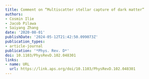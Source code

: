 ```yaml
---
title: Comment on “Multiscatter stellar capture of dark matter”
authors:
- Cosmin Ilie
- Jacob Pilawa
- Saiyang Zhang
date: '2020-08-01'
publishDate: '2024-05-12T21:42:50.099073Z'
publication_types:
- article-journal
publication: '*Phys. Rev. D*'
doi: 10.1103/PhysRevD.102.048301
links:
- name: URL
  url: https://link.aps.org/doi/10.1103/PhysRevD.102.048301
---
```

